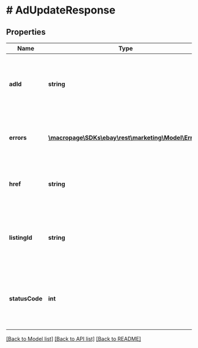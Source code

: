 # # AdUpdateResponse

## Properties

Name | Type | Description | Notes
------------ | ------------- | ------------- | -------------
**adId** | **string** | A unique eBay-assigned ID that is generated when the ad is created. | [optional]
**errors** | [**\macropage\SDKs\ebay\rest\marketing\Model\Error[]**](Error.md) | A list of errors associated with the specified listing ID. | [optional]
**href** | **string** | The URI for the ad, which can be used to retrieve the ad. | [optional]
**listingId** | **string** | A unique eBay-assigned ID that is generated when the listing is created. | [optional]
**statusCode** | **int** | An HTTP status code that indicates the response-status of the request. | [optional]

[[Back to Model list]](../../README.md#models) [[Back to API list]](../../README.md#endpoints) [[Back to README]](../../README.md)
